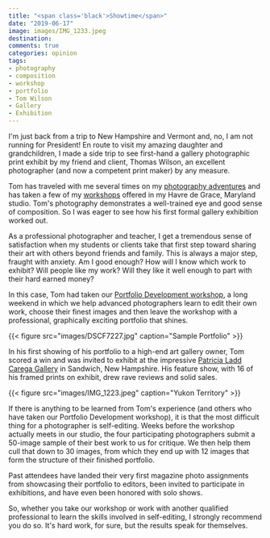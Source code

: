 ```yaml
---
title: "<span class='black'>Showtime</span>"
date: "2019-06-17"
image: images/IMG_1233.jpeg
destination:
comments: true
categories: opinion
tags:
- photography
- composition
- workshop
- portfolio
- Tom Wilson
- Gallery
- Exhibition
---
```


I'm just back from a trip to New Hampshire and Vermont and, no, I am not running for President! En route to visit my amazing daughter and grandchildren, I made a side trip to see first-hand a gallery photographic print exhibit by my friend and client, Thomas Wilson, an excellent photographer (and now a competent print maker) by any measure. 

Tom has traveled with me several times on my [photography adventures](https://lesterpickerphoto.com/types/tour/) and has taken a few of my [workshops](https://lesterpickerphoto.com/types/workshop/) offered in my Havre de Grace, Maryland studio. Tom's photography demonstrates a well-trained eye and good sense of composition. So I was eager to see how his first formal gallery exhibition worked out. 

As a professional photographer and teacher, I get a tremendous sense of satisfaction when my students or clients take that first step toward sharing their art with others beyond friends and family. This is always a major step, fraught with anxiety. Am I good enough? How will I know which work to exhibit? Will people like my work? Will they like it well enough to part with their hard earned money?  

In this case, Tom had taken our [Portfolio Development workshop](https://lesterpickerphoto.com/types/workshop/), a long weekend in which we help advanced photographers learn to edit their own work, choose their finest images and then leave the workshop with a professional, graphically exciting portfolio that shines. 

{{< figure src="images/DSCF7227.jpg" caption="Sample Portfolio" >}}

In his first showing of his portfolio to a high-end art gallery owner, Tom scored a win and was invited to exhibit at the impressive [Patricia Ladd Carega Gallery](https://www.patricialaddcaregagallery.com/) in Sandwich, New Hampshire. His feature show, with 16 of his framed prints on exhibit, drew rave reviews and solid sales. 

{{< figure src="images/IMG_1223.jpeg" caption="Yukon Territory" >}}

If there is anything to be learned from Tom's experience (and others who have taken our Portfolio Development workshop), it is that the most difficult thing for a photographer is self-editing. Weeks before the workshop actually meets in our studio, the four participating photographers submit a 50-image sample of their best work to us for critique. We then help them cull that down to 30 images, from which they end up with 12 images that form the structure of their finished portfolio. 

Past attendees have landed their very first magazine photo assignments from showcasing their portfolio to editors, been invited to participate in exhibitions, and have even been honored with solo shows. 

So, whether you take our workshop or work with another qualified professional to learn the skills involved in self-editing, I strongly recommend you do so. It's hard work, for sure, but the results speak for themselves. 

